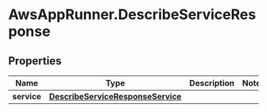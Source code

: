 # AwsAppRunner.DescribeServiceResponse

## Properties

Name | Type | Description | Notes
------------ | ------------- | ------------- | -------------
**service** | [**DescribeServiceResponseService**](DescribeServiceResponseService.md) |  | 


